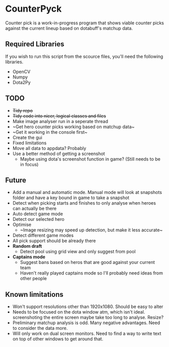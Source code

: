 CounterPyck
===========

Counter pick is a work-in-progress program that shows viable counter picks against the current lineup based on dotabuff's matchup data.

Required Libraries
-----------
If you wish to run this script from the scource files, you'll need the following libraries.
- OpenCV
- Numpy
- Dota2Py

TODO
--------
- ~~Tidy repo~~
- ~~Tidy code into nicer, logical classes and files~~
- Make image analyser run in a seperate thread
- ~Get hero counter picks working based on matchup data~
- ~Get it working in the console first~
- Create the gui
- Fixed limitations
- Move all data to appdata? Probably
- Use a better method of getting a screenshot
	- Maybe using dota's screenshot function in game? (Still needs to be in focus)

Future
---------
- Add a manual and automatic mode. Manual mode will look at snapshots folder and have a key bound in game to take a snapshot
- Detect when picking starts and finishes to only analyse when heroes can actually be there
- Auto detect game mode
- Detect our selected hero
- Optimise
    - ~Image resizing may speed up detection, but make it less accurate~
- Detect different game modes
- All pick support should be already there
- **Random draft**
    - Detect pool using grid view and only suggest from pool
- **Captains mode**
    - Suggest bans based on heros that are good against your current team
    - Haven't really played captains mode so I'll probably need ideas from other people


Known limitations
--------------
- Won't support resolutions other than 1920x1080. Should be easy to alter
- Needs to be focused on the dota window atm, which isn't ideal. screenshoting the entire screen maybe take too long to analyse. Resize?
- Preliminary matchup analysis is odd. Many negative advantages. Need to consider the data more.
- Will only work on dual screen monitors. Need to find a way to write text on top of other windows to get around that.
